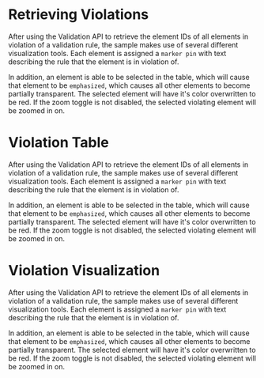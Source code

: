 # Retrieving Violations

After using the Validation API to retrieve the element IDs of all elements in violation of a validation rule, the sample makes use of several different visualization tools. Each element is assigned a `marker pin` with text describing the rule that the element is in violation of.

In addition, an element is able to be selected in the table, which will cause that element to be `emphasized`, which causes all other elements to become partially transparent. The selected element will have it's color overwritten to be red. If the zoom toggle is not disabled, the selected violating element will be zoomed in on.

[_metadata_:annotation]:- "VIOLATION_VISUALIZATION"

# Violation Table

After using the Validation API to retrieve the element IDs of all elements in violation of a validation rule, the sample makes use of several different visualization tools. Each element is assigned a `marker pin` with text describing the rule that the element is in violation of.

In addition, an element is able to be selected in the table, which will cause that element to be `emphasized`, which causes all other elements to become partially transparent. The selected element will have it's color overwritten to be red. If the zoom toggle is not disabled, the selected violating element will be zoomed in on.

[_metadata_:annotation]:- "VIOLATION_TABLE"

# Violation Visualization

After using the Validation API to retrieve the element IDs of all elements in violation of a validation rule, the sample makes use of several different visualization tools. Each element is assigned a `marker pin` with text describing the rule that the element is in violation of.

In addition, an element is able to be selected in the table, which will cause that element to be `emphasized`, which causes all other elements to become partially transparent. The selected element will have it's color overwritten to be red. If the zoom toggle is not disabled, the selected violating element will be zoomed in on.

[_metadata_:annotation]:- "VIOLATION_VISUALIZATION"
